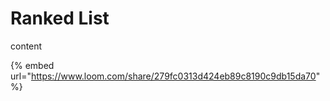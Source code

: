 # Ranked List

content

{% embed url="https://www.loom.com/share/279fc0313d424eb89c8190c9db15da70" %}



